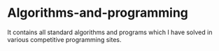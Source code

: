 # Algorithms-and-programming
It contains all standard algorithms and programs which I have solved in various competitive programming sites.
